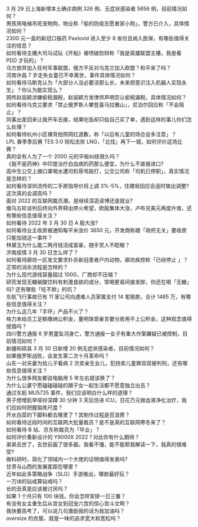 3 月 29 日上海新增本土确诊病例 326 例、无症状感染者 5656 例，目前情况如何？  
男孩用电梯吊死宠物狗，物业称「偷的防疫志愿者家小狗」，警方已介入，具体情况如何？  
2300 元一盒的新冠口服药 Paxlovid 进入至少 8 省份且纳入医保，有哪些值得关注的信息？  
如何看待主播大司马试玩《开船》被喷破防辩称「我是英雄联盟主播，我是看 PDD 才玩的」？  
乌方放弃加入任何军事联盟，俄方不反对乌克兰加入欧盟？和平来了吗？  
河南许昌 7 岁走失女童已不幸离世，事件具体情况如何？  
如何看待马斯克认为「大部分人没必要活那么长，未来把意识注入机器人实现永生」？你认为能实现么？  
网传赵丽颖涉嫌偷税漏税，赵丽颖方发律师声明否认偷税漏税，具体情况如何？  
如何看待乌克兰要求「禁止俄罗斯人攀登喜马拉雅山」，尼泊尔回应称「不会阻止」？  
同事出差回来让我开车去接，结果吃饭却只给自己买了单，遇到这样的事儿你们怎么处理？  
如何看待杭州小区裸背拍照网红道歉，称「以后有儿童的场合会多注意」？  
LPL 春季季后赛 TES 3:0 轻松击败 LNG，「北伐」再下一城，如何评价这场比赛？  
真的会有人为了一个 2000 元的平板纠结很久吗？  
《我不是药神》中印度治疗白血病的药那么便宜，为什么不直接进口?  
高中生公交上摘口罩喝水遭司机辱骂殴打，公交公司称「司机已停职」，真实情况是怎样的？  
如何看待深圳流传的二手房指导价将上调 3%-5%，住建局回应会适时做出调整? 这次真的会调高吗？  
面对 2022 的互联网裁员潮，是继续深造读博还是就业?  
俄乌五轮谈判后终向外界释出停火希望，欧股集体大涨，卢布兑美元再度升值，还有哪些信息值得关注？  
如何看待 2022 年 3 月 30 日 A 股大涨?  
如何看待业主收房被通知每平米涨价 3650 元，开发商称跟「政府无关」要收房只能加钱这一事件？  
林黛玉为什么能二两月钱活成富豪，随手赏人不眨眼？  
济南疫情 3 月 30 日怎么样了？  
如何看待廊坊一区发文要求扑杀新冠患者户内动物，廊坊疾控称「已经停止 」？正常的消杀流程是怎样的？  
为什么现代游戏容量超过 100G，厂商却不压缩？  
研究发现无糖碳酸饮料有刺激食欲的成分，常喝更易间接发胖，你还在喝「无糖」吗? 还有哪些「吃不胖」的坑？  
东航飞行事故已有 11 家公司向遇难人员家属支付 14 笔赔款，合计 1485 万，有哪些信息值得关注？  
为什么这几年「手环」产品不火了？  
格力未给员工足额缴纳公积金，董明珠曾豪言要分房用不上公积金，这种观念值得提倡吗？  
四川警方通报 6 岁男童坠河身亡，警方通报一女子有重大作案嫌疑已被控制，目前情况如何？  
新疆和硕县 3 月 30 日新增 20 例无症状感染者，目前情况如何？  
如果俄罗斯战败，会发生第二次十月革命吗？  
山东一对夫妻为给儿子看病 2 次卖亲生女儿，犯拐卖儿童罪双双被判刑，还有哪些信息值得关注？  
为什么很多网友都说电脑用 5 年左右就该换了？  
为什么公婆宁愿磕磕碰碰的跟子女一起生活都不愿意独立出去？  
通过东航 MU5735 事件，我们应该明白什么样的道理？  
男子想增肌举哑铃深蹲 30 分钟 3 天后住进 ICU，日花万元做血液净化治疗，我们应如何把握锻炼尺度？  
开水白菜的下脚料都去哪里了？其制作过程是否浪费？  
如何看待近段时间的互联网大批量裁员？是不是真的互联网寒冬来了？  
如何看待 B 站、京东称裁员为「毕业」？  
如何评价重新设计的 Y9000X 2022？对此你有什么期待？  
弟弟去世了，去世前画了很多画，我看不懂，能不能帮我解读一下，我真的很难受?  
做科研时，简化了领域内一个大佬的证明值得发表吗?  
甘肃与山西的发展差距在哪里？  
近年如此多策略战争（SLG）手游推出，哪款最好玩？  
一万块的钻戒算钻戒吗？  
长的丑真是应该被讨厌吗？  
如果 1 个月只有 100 块钱，你会怎样安排一日三餐？  
有没有女主重生后从宫女到冠宠六宫的惊心宫斗文啊？  
我快要高考了，可以说几句激励我的话为我加油吗？  
oversize 的衣服，就是一味的追求宽大和宽松吗？  
